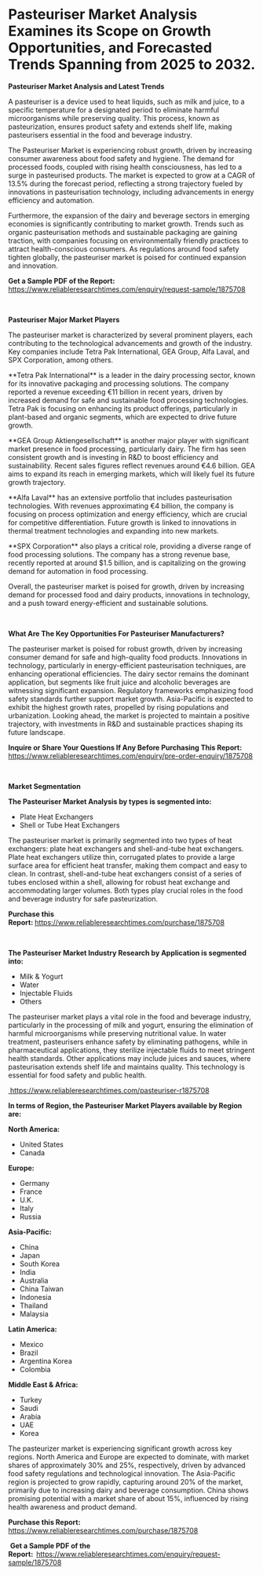 <p><h1>Pasteuriser Market Analysis Examines its Scope on Growth Opportunities, and Forecasted Trends Spanning from 2025 to 2032.</h1></p><p><strong>Pasteuriser Market Analysis and Latest Trends</strong></p>
<p><p>A pasteuriser is a device used to heat liquids, such as milk and juice, to a specific temperature for a designated period to eliminate harmful microorganisms while preserving quality. This process, known as pasteurization, ensures product safety and extends shelf life, making pasteurisers essential in the food and beverage industry.</p><p>The Pasteuriser Market is experiencing robust growth, driven by increasing consumer awareness about food safety and hygiene. The demand for processed foods, coupled with rising health consciousness, has led to a surge in pasteurised products. The market is expected to grow at a CAGR of 13.5% during the forecast period, reflecting a strong trajectory fueled by innovations in pasteurisation technology, including advancements in energy efficiency and automation.</p><p>Furthermore, the expansion of the dairy and beverage sectors in emerging economies is significantly contributing to market growth. Trends such as organic pasteurisation methods and sustainable packaging are gaining traction, with companies focusing on environmentally friendly practices to attract health-conscious consumers. As regulations around food safety tighten globally, the pasteuriser market is poised for continued expansion and innovation.</p></p>
<p><strong>Get a Sample PDF of the Report:&nbsp;</strong> <a href="https://www.reliableresearchtimes.com/enquiry/request-sample/1875708?utm_campaign=3538&utm_medium=2&utm_source=Github&utm_content=ia&utm_term=16042025&utm_id=pasteuriser">https://www.reliableresearchtimes.com/enquiry/request-sample/1875708</a></p>
<p>&nbsp;</p>
<p><strong>Pasteuriser Major Market Players</strong></p>
<p><p>The pasteuriser market is characterized by several prominent players, each contributing to the technological advancements and growth of the industry. Key companies include Tetra Pak International, GEA Group, Alfa Laval, and SPX Corporation, among others.</p><p>**Tetra Pak International** is a leader in the dairy processing sector, known for its innovative packaging and processing solutions. The company reported a revenue exceeding €11 billion in recent years, driven by increased demand for safe and sustainable food processing technologies. Tetra Pak is focusing on enhancing its product offerings, particularly in plant-based and organic segments, which are expected to drive future growth.</p><p>**GEA Group Aktiengesellschaft** is another major player with significant market presence in food processing, particularly dairy. The firm has seen consistent growth and is investing in R&D to boost efficiency and sustainability. Recent sales figures reflect revenues around €4.6 billion. GEA aims to expand its reach in emerging markets, which will likely fuel its future growth trajectory.</p><p>**Alfa Laval** has an extensive portfolio that includes pasteurisation technologies. With revenues approximating €4 billion, the company is focusing on process optimization and energy efficiency, which are crucial for competitive differentiation. Future growth is linked to innovations in thermal treatment technologies and expanding into new markets.</p><p>**SPX Corporation** also plays a critical role, providing a diverse range of food processing solutions. The company has a strong revenue base, recently reported at around $1.5 billion, and is capitalizing on the growing demand for automation in food processing.</p><p>Overall, the pasteuriser market is poised for growth, driven by increasing demand for processed food and dairy products, innovations in technology, and a push toward energy-efficient and sustainable solutions.</p></p>
<p>&nbsp;</p>
<p><strong>What Are The Key Opportunities For Pasteuriser Manufacturers?</strong></p>
<p><p>The pasteuriser market is poised for robust growth, driven by increasing consumer demand for safe and high-quality food products. Innovations in technology, particularly in energy-efficient pasteurisation techniques, are enhancing operational efficiencies. The dairy sector remains the dominant application, but segments like fruit juice and alcoholic beverages are witnessing significant expansion. Regulatory frameworks emphasizing food safety standards further support market growth. Asia-Pacific is expected to exhibit the highest growth rates, propelled by rising populations and urbanization. Looking ahead, the market is projected to maintain a positive trajectory, with investments in R&D and sustainable practices shaping its future landscape.</p></p>
<p><strong>Inquire or Share Your Questions If Any Before Purchasing This Report:</strong> <a href="https://www.reliableresearchtimes.com/enquiry/pre-order-enquiry/1875708?utm_campaign=3538&utm_medium=2&utm_source=Github&utm_content=ia&utm_term=16042025&utm_id=pasteuriser">https://www.reliableresearchtimes.com/enquiry/pre-order-enquiry/1875708</a></p>
<p>&nbsp;</p>
<p><strong>Market Segmentation</strong></p>
<p><strong>The Pasteuriser Market Analysis by types is segmented into:</strong></p>
<p><ul><li>Plate Heat Exchangers</li><li>Shell or Tube Heat Exchangers</li></ul></p>
<p><p>The pasteuriser market is primarily segmented into two types of heat exchangers: plate heat exchangers and shell-and-tube heat exchangers. Plate heat exchangers utilize thin, corrugated plates to provide a large surface area for efficient heat transfer, making them compact and easy to clean. In contrast, shell-and-tube heat exchangers consist of a series of tubes enclosed within a shell, allowing for robust heat exchange and accommodating larger volumes. Both types play crucial roles in the food and beverage industry for safe pasteurization.</p></p>
<p><strong>Purchase this Report:&nbsp;</strong><a href="https://www.reliableresearchtimes.com/purchase/1875708?utm_campaign=3538&utm_medium=2&utm_source=Github&utm_content=ia&utm_term=16042025&utm_id=pasteuriser">https://www.reliableresearchtimes.com/purchase/1875708</a></p>
<p>&nbsp;</p>
<p><strong>The Pasteuriser Market Industry Research by Application is segmented into:</strong></p>
<p><ul><li>Milk & Yogurt</li><li>Water</li><li>Injectable Fluids</li><li>Others</li></ul></p>
<p><p>The pasteuriser market plays a vital role in the food and beverage industry, particularly in the processing of milk and yogurt, ensuring the elimination of harmful microorganisms while preserving nutritional value. In water treatment, pasteurisers enhance safety by eliminating pathogens, while in pharmaceutical applications, they sterilize injectable fluids to meet stringent health standards. Other applications may include juices and sauces, where pasteurisation extends shelf life and maintains quality. This technology is essential for food safety and public health.</p></p>
<p><a href="https://www.reliableresearchtimes.com/pasteuriser-r1875708?utm_campaign=3538&utm_medium=2&utm_source=Github&utm_content=ia&utm_term=16042025&utm_id=pasteuriser">&nbsp;https://www.reliableresearchtimes.com/pasteuriser-r1875708</a></p>
<p><strong>In terms of Region, the Pasteuriser Market Players available by Region are:</strong></p>
<p>
    <p> <strong> North America: </strong>
        <ul>
            <li>United States</li>
            <li>Canada</li>
        </ul>
        </p> 
    <p> <strong> Europe: </strong>
        <ul>
            <li>Germany</li>
            <li>France</li>
            <li>U.K.</li>
            <li>Italy</li>
            <li>Russia</li>
        </ul>
        </p> 
    <p> <strong> Asia-Pacific: </strong>
        <ul>
            <li>China</li>
            <li>Japan</li>
            <li>South Korea</li>
            <li>India</li>
            <li>Australia</li>
            <li>China Taiwan</li>
            <li>Indonesia</li>
            <li>Thailand</li>
            <li>Malaysia</li>
        </ul>
        </p> 
    <p> <strong> Latin America: </strong>
        <ul>
            <li>Mexico</li>
            <li>Brazil</li>
            <li>Argentina Korea</li>
            <li>Colombia</li>
        </ul>
        </p> 
    <p> <strong> Middle East & Africa: </strong>
        <ul>
            <li>Turkey</li>
            <li>Saudi</li>
            <li>Arabia</li>
            <li>UAE</li>
            <li>Korea</li>
        </ul>
    </p>
    </p>
<p><p>The pasteurizer market is experiencing significant growth across key regions. North America and Europe are expected to dominate, with market shares of approximately 30% and 25%, respectively, driven by advanced food safety regulations and technological innovation. The Asia-Pacific region is projected to grow rapidly, capturing around 20% of the market, primarily due to increasing dairy and beverage consumption. China shows promising potential with a market share of about 15%, influenced by rising health awareness and product demand.</p></p>
<p><strong>Purchase this Report: </strong><a href="https://www.reliableresearchtimes.com/purchase/1875708?utm_campaign=3538&utm_medium=2&utm_source=Github&utm_content=ia&utm_term=16042025&utm_id=pasteuriser">https://www.reliableresearchtimes.com/purchase/1875708</a></p>
<p>&nbsp;<strong>Get a Sample PDF of the Report:&nbsp;&nbsp;</strong><a href="https://www.reliableresearchtimes.com/enquiry/request-sample/1875708?utm_campaign=3538&utm_medium=2&utm_source=Github&utm_content=ia&utm_term=16042025&utm_id=pasteuriser">https://www.reliableresearchtimes.com/enquiry/request-sample/1875708</a></p>
<p><strong></strong></p>
<p><p></p><p></p><p></p></p>